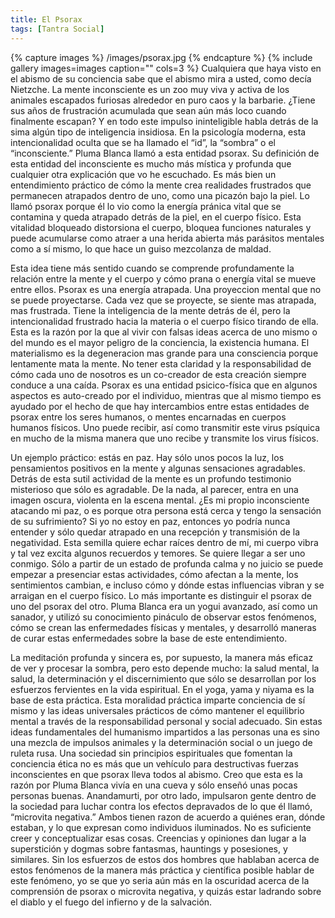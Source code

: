 ```yaml
---
title: El Psorax
tags: [Tantra Social]
---
```


{% capture images %}
	/images/psorax.jpg
{% endcapture %}
{% include gallery images=images caption="" cols=3 %}
Cualquiera que haya visto en el abismo de su conciencia sabe que el abismo mira a usted, como decía Nietzche. La mente inconsciente es un zoo muy viva y activa de los animales escapados furiosas alrededor en puro caos y la barbarie. ¿Tiene sus años de frustración acumulada que sean aún más loco cuando finalmente escapan? Y en todo este impulso ininteligible habla detrás de la sima algún tipo de inteligencia insidiosa. En la psicología moderna, esta intencionalidad oculta que se ha llamado el “id”, la “sombra” o el “inconsciente.” Pluma Blanca llamó a esta entidad psorax. Su definición de esta entidad del inconsciente es mucho más mística y profunda que cualquier otra explicación que vo he escuchado. Es más bien un entendimiento práctico de cómo la mente crea realidades frustrados que permanecen atrapados dentro de uno, como una picazón bajo la piel. Lo llamó psorax porque él lo vio como la energía pránica vital que se contamina y queda atrapado detrás de la piel, en el cuerpo físico. Esta vitalidad bloqueado distorsiona el cuerpo, bloquea funciones naturales y puede acumularse como atraer a una herida abierta más parásitos mentales como a sí mismo, lo que hace un guiso mezcolanza de maldad.

Esta idea tiene más sentido cuando se comprende profundamente la relación entre la mente y el cuerpo y cómo prana o energía vital se mueve entre ellos. Psorax es una energía atrapada. Una proyeccion mental que no se puede proyectarse. Cada vez que se proyecte, se siente mas atrapada, mas frustrada. Tiene la inteligencia de la mente detrás de él, pero la intencionalidad frustrado hacia la materia o el cuerpo físico tirando de ella. Esta es la razón por la que al vivir con falsas ideas acerca de uno mismo o del mundo es el mayor peligro de la conciencia, la existencia humana. El materialismo es la degeneracion mas grande para una consciencia porque lentamente mata la mente. No tener esta claridad y la responsabilidad de cómo cada uno de nosotros es un co-creador de esta creación siempre conduce a una caída. Psorax es una entidad psicico-física que en algunos aspectos es auto-creado por el individuo, mientras que al mismo tiempo es ayudado por el hecho de que hay intercambios entre estas entidades de psorax entre los seres humanos, o mentes encarnadas en cuerpos humanos físicos. Uno puede recibir, así como transmitir este virus psíquica en mucho de la misma manera que uno recibe y transmite los virus físicos.

Un ejemplo práctico: estás en paz. Hay sólo unos pocos la luz, los pensamientos positivos en la mente y algunas sensaciones agradables. Detrás de esta sutil actividad de la mente es un profundo testimonio misterioso que sólo es agradable. De la nada, al parecer, entra en una imagen oscura, violenta en la escena mental. ¿Es mi propio inconsciente atacando mi paz, o es porque otra persona está cerca y tengo la sensación de su sufrimiento? Si yo no estoy en paz, entonces yo podría nunca entender y sólo quedar atrapado en una recepción y transmisión de la negatividad. Esta semilla quiere echar raíces dentro de mí, mi cuerpo vibra y tal vez excita algunos recuerdos y temores. Se quiere llegar a ser uno conmigo. Sólo a partir de un estado de profunda calma y no juicio se puede empezar a presenciar estas actividades, cómo afectan a la mente, los sentimientos cambian, e incluso cómo y dónde estas influencias vibran y se arraigan en el cuerpo físico. Lo más importante es distinguir el psorax de uno del psorax del otro. Pluma Blanca era un yogui avanzado, así como un sanador, y utilizó su conocimiento pináculo de observar estos fenómenos, cómo se crean las enfermedades físicas y mentales, y desarrolló maneras de curar estas enfermedades sobre la base de este entendimiento.

La meditación profunda y sincera es, por supuesto, la manera más eficaz de ver y procesar la sombra, pero esto depende mucho: la salud mental, la salud, la determinación y el discernimiento que sólo se desarrollan por los esfuerzos fervientes en la vida espiritual. En el yoga, yama y niyama es la base de esta práctica. Esta moralidad práctica imparte conciencia de sí mismo y las ideas universales prácticos de cómo mantener el equilibrio mental a través de la responsabilidad personal y social adecuado. Sin estas ideas fundamentales del humanismo impartidos a las personas una es sino una mezcla de impulsos animales y la determinación social o un juego de ruleta rusa. Una sociedad sin principios espirituales que fomentan la conciencia ética no es más que un vehículo para destructivas fuerzas inconscientes en que psorax lleva todos al abismo. Creo que esta es la razón por Pluma Blanca vivía en una cueva y sólo enseñó unas pocas personas buenas. Anandamurti, por otro lado, impulsaron gente dentro de la sociedad para luchar contra los efectos depravados de lo que él llamó, “microvita negativa.” Ambos tienen razon de acuerdo a quiénes eran, dónde estaban, y lo que expresan como individuos iluminados. No es suficiente creer y conceptualizar esas cosas. Creencias y opiniones dan lugar a la superstición y dogmas sobre fantasmas, hauntings y posesiones, y similares. Sin los esfuerzos de estos dos hombres que hablaban acerca de estos fenómenos de la manera más práctica y científica posible hablar de este fenómeno, yo se que yo seria aún más en la oscuridad acerca de la comprensión de psorax o microvita negativa, y quizás estar ladrando sobre el diablo y el fuego del infierno y de la salvación.
